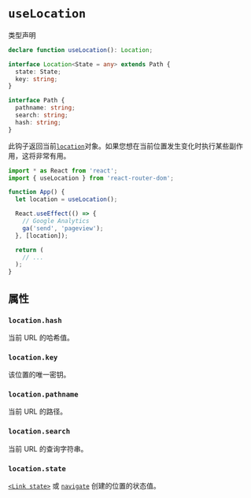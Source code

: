 # `useLocation`

类型声明

```ts
declare function useLocation(): Location;

interface Location<State = any> extends Path {
  state: State;
  key: string;
}

interface Path {
  pathname: string;
  search: string;
  hash: string;
}
```

此钩子返回当前[`location`](https://baimingxuan.github.io/react-router6-doc/utils/location)对象。如果您想在当前位置发生变化时执行某些副作用，这将非常有用。

```jsx
import * as React from 'react';
import { useLocation } from 'react-router-dom';

function App() {
  let location = useLocation();

  React.useEffect(() => {
    // Google Analytics
    ga('send', 'pageview');
  }, [location]);

  return (
    // ...
  );
}
```

##  属性

### `location.hash`

当前 URL 的哈希值。

### `location.key`

该位置的唯一密钥。

### `location.pathname`

当前 URL 的路径。

### `location.search`

当前 URL 的查询字符串。

### `location.state`

[`<Link state>`](https://baimingxuan.github.io/react-router6-doc/components/link#state) 或 [`navigate`](https://baimingxuan.github.io/react-router6-doc/hooks/use-navigate) 创建的位置的状态值。